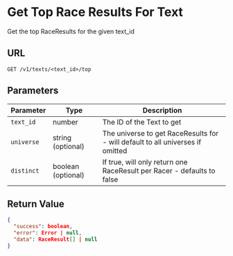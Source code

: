 # Get Top Race Results For Text

Get the top RaceResults for the given text_id

## URL

`GET /v1/texts/<text_id>/top`

## Parameters

| Parameter  | Type               | Description                                                                    |
|------------|--------------------|--------------------------------------------------------------------------------|
| `text_id`  | number             | The ID of the Text to get                                                      |
| `universe` | string (optional)  | The universe to get RaceResults for - will default to all universes if omitted |
| `distinct` | boolean (optional) | If true, will only return one RaceResult per Racer - defaults to false         |

## Return Value

```json
{
  "success": boolean,
  "error": Error | null,
  "data": RaceResult[] | null
}
```